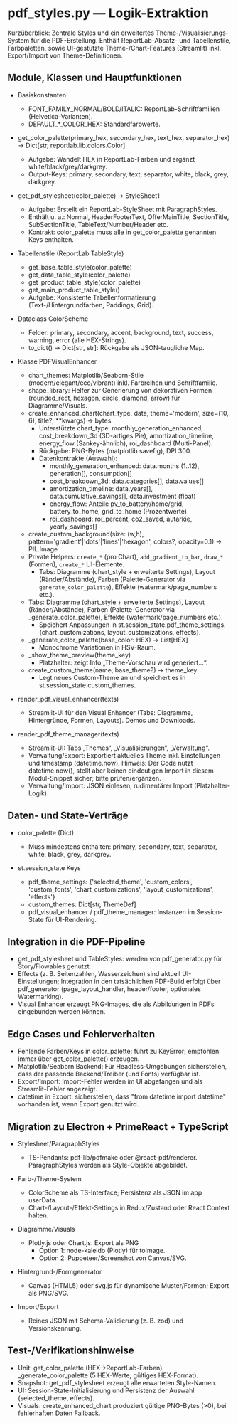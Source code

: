 # pdf_styles.py — Logik-Extraktion

Kurzüberblick: Zentrale Styles und ein erweitertes Theme-/Visualisierungs-System für die PDF-Erstellung. Enthält ReportLab-Absatz- und Tabellenstile, Farbpaletten, sowie UI-gestützte Theme-/Chart-Features (Streamlit) inkl. Export/Import von Theme-Definitionen.

## Module, Klassen und Hauptfunktionen

- Basiskonstanten
  - FONT_FAMILY_NORMAL/BOLD/ITALIC: ReportLab-Schriftfamilien (Helvetica-Varianten).
  - DEFAULT_*_COLOR_HEX: Standardfarbwerte.

- get_color_palette(primary_hex, secondary_hex, text_hex, separator_hex) -> Dict[str, reportlab.lib.colors.Color]
  - Aufgabe: Wandelt HEX in ReportLab-Farben und ergänzt white/black/grey/darkgrey.
  - Output-Keys: primary, secondary, text, separator, white, black, grey, darkgrey.

- get_pdf_stylesheet(color_palette) -> StyleSheet1
  - Aufgabe: Erstellt ein ReportLab-StyleSheet mit ParagraphStyles.
  - Enthält u. a.: Normal, HeaderFooterText, OfferMainTitle, SectionTitle, SubSectionTitle, TableText/Number/Header etc.
  - Kontrakt: color_palette muss alle in get_color_palette genannten Keys enthalten.

- Tabellenstile (ReportLab TableStyle)
  - get_base_table_style(color_palette)
  - get_data_table_style(color_palette)
  - get_product_table_style(color_palette)
  - get_main_product_table_style()
  - Aufgabe: Konsistente Tabellenformatierung (Text-/Hintergrundfarben, Paddings, Grid).

- Dataclass ColorScheme
  - Felder: primary, secondary, accent, background, text, success, warning, error (alle HEX-Strings).
  - to_dict() -> Dict[str, str]: Rückgabe als JSON-taugliche Map.

- Klasse PDFVisualEnhancer
  - chart_themes: Matplotlib/Seaborn-Stile (modern/elegant/eco/vibrant) inkl. Farbreihen und Schriftfamilie.
  - shape_library: Helfer zur Generierung von dekorativen Formen (rounded_rect, hexagon, circle, diamond, arrow) für Diagramme/Visuals.
  - create_enhanced_chart(chart_type, data, theme='modern', size=(10, 6), title?, **kwargs) -> bytes
    - Unterstützte chart_type: monthly_generation_enhanced, cost_breakdown_3d (3D-artiges Pie), amortization_timeline, energy_flow (Sankey-ähnlich), roi_dashboard (Multi-Panel).
    - Rückgabe: PNG-Bytes (matplotlib savefig), DPI 300.
    - Datenkontrakte (Auswahl):
      - monthly_generation_enhanced: data.months (1..12), generation[], consumption[]
      - cost_breakdown_3d: data.categories[], data.values[]
      - amortization_timeline: data.years[], data.cumulative_savings[], data.investment (float)
      - energy_flow: Anteile pv_to_battery/home/grid, battery_to_home, grid_to_home (Prozentwerte)
      - roi_dashboard: roi_percent, co2_saved, autarkie, yearly_savings[]
  - create_custom_background(size: (w,h), pattern='gradient'|'dots'|'lines'|'hexagon', colors?, opacity=0.1) -> PIL.Image
  - Private Helpers: `create_*` (pro Chart), `add_gradient_to_bar`, `draw_*` (Formen), `create_*` UI-Elemente.
    - Tabs: Diagramme (chart_style + erweiterte Settings), Layout (Ränder/Abstände), Farben (Palette-Generator via `generate_color_palette`), Effekte (watermark/page_numbers etc.).
  - Tabs: Diagramme (chart_style + erweiterte Settings), Layout (Ränder/Abstände), Farben (Palette-Generator via \_generate\_color\_palette), Effekte (watermark/page_numbers etc.).
    - Speichert Anpassungen in st.session_state.pdf_theme_settings.{chart_customizations, layout_customizations, effects}.
  - _generate_color_palette(base_color: HEX) -> List[HEX]
    - Monochrome Variationen in HSV-Raum.
  - _show_theme_preview(theme_key)
    - Platzhalter: zeigt Info „Theme-Vorschau wird generiert…“.
  - create_custom_theme(name, base_theme?) -> theme_key
    - Legt neues Custom-Theme an und speichert es in st.session_state.custom_themes.

- render_pdf_visual_enhancer(texts)
  - Streamlit-UI für den Visual Enhancer (Tabs: Diagramme, Hintergründe, Formen, Layouts). Demos und Downloads.

- render_pdf_theme_manager(texts)
  - Streamlit-UI: Tabs „Themes“, „Visualisierungen“, „Verwaltung“.
  - Verwaltung/Export: Exportiert aktuelles Theme inkl. Einstellungen und timestamp (datetime.now). Hinweis: Der Code nutzt datetime.now(), stellt aber keinen eindeutigen Import in diesem Modul-Snippet sicher; bitte prüfen/ergänzen.
  - Verwaltung/Import: JSON einlesen, rudimentärer Import (Platzhalter-Logik).

## Daten- und State-Verträge

- color_palette (Dict)
  - Muss mindestens enthalten: primary, secondary, text, separator, white, black, grey, darkgrey.

- st.session_state Keys
  - pdf_theme_settings: {'selected_theme', 'custom_colors', 'custom_fonts', 'chart_customizations', 'layout_customizations', 'effects'}
  - custom_themes: Dict[str, ThemeDef]
  - pdf_visual_enhancer / pdf_theme_manager: Instanzen im Session-State für UI-Rendering.

## Integration in die PDF-Pipeline

- get_pdf_stylesheet und TableStyles: werden von pdf_generator.py für Story/Flowables genutzt.
- Effects (z. B. Seitenzahlen, Wasserzeichen) sind aktuell UI-Einstellungen; Integration in den tatsächlichen PDF-Build erfolgt über pdf_generator (page_layout_handler, header/footer, optionales Watermarking).
- Visual Enhancer erzeugt PNG-Images, die als Abbildungen in PDFs eingebunden werden können.

## Edge Cases und Fehlerverhalten

- Fehlende Farben/Keys in color_palette: führt zu KeyError; empfohlen: immer über get_color_palette() erzeugen.
- Matplotlib/Seaborn Backend: Für Headless-Umgebungen sicherstellen, dass der passende Backend/Treiber (und Fonts) verfügbar ist.
- Export/Import: Import-Fehler werden im UI abgefangen und als Streamlit-Fehler angezeigt.
- datetime in Export: sicherstellen, dass "from datetime import datetime" vorhanden ist, wenn Export genutzt wird.

## Migration zu Electron + PrimeReact + TypeScript

- Stylesheet/ParagraphStyles
  - TS-Pendants: pdf-lib/pdfmake oder @react-pdf/renderer. ParagraphStyles werden als Style-Objekte abgebildet.

- Farb-/Theme-System
  - ColorScheme als TS-Interface; Persistenz als JSON im app userData.
  - Chart-/Layout-/Effekt-Settings in Redux/Zustand oder React Context halten.

- Diagramme/Visuals
  - Plotly.js oder Chart.js. Export als PNG
    - Option 1: node-kaleido (Plotly) für toImage.
    - Option 2: Puppeteer/Screenshot von Canvas/SVG.

- Hintergrund-/Formgenerator
  - Canvas (HTML5) oder svg.js für dynamische Muster/Formen; Export als PNG/SVG.

- Import/Export
  - Reines JSON mit Schema-Validierung (z. B. zod) und Versionskennung.

## Test-/Verifikationshinweise

- Unit: get_color_palette (HEX→ReportLab-Farben), _generate_color_palette (5 HEX-Werte, gültiges HEX-Format).
- Snapshot: get_pdf_stylesheet erzeugt alle erwarteten Style-Namen.
- UI: Session-State-Initialisierung und Persistenz der Auswahl (selected_theme, effects).
- Visuals: create_enhanced_chart produziert gültige PNG-Bytes (>0), bei fehlerhaften Daten Fallback.
